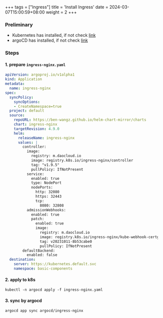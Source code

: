 +++
tags = ["Ingress"]
title = 'Install Ingress'
date = 2024-03-07T15:00:59+08:00
weight = 2
+++

### Preliminary
- Kubernetes has installed, if not check [link](kubernetes/command/install/index.html)
- argoCD has installed, if not check [link](kubernetes/argo/argo-cd/argocd/index.html)

### Steps
#### 1. prepare `ingress-nginx.yaml`
```yaml
apiVersion: argoproj.io/v1alpha1
kind: Application
metadata:
  name: ingress-nginx
spec:
  syncPolicy:
    syncOptions:
    - CreateNamespace=true
  project: default
  source:
    repoURL: https://ben-wangz.github.io/helm-chart-mirror/charts
    chart: ingress-nginx
    targetRevision: 4.9.0
    helm:
      releaseName: ingress-nginx
      values: |
        controller:
          image:
            registry: m.daocloud.io
            image: registry.k8s.io/ingress-nginx/controller
            tag: "v1.9.5"
            pullPolicy: IfNotPresent
          service:
            enabled: true
            type: NodePort
            nodePorts:
              http: 32080
              https: 32443
              tcp:
                8080: 32808
          admissionWebhooks:
            enabled: true
            patch:
              enabled: true
              image:
                registry: m.daocloud.io
                image: registry.k8s.io/ingress-nginx/kube-webhook-certgen
                tag: v20231011-8b53cabe0
                pullPolicy: IfNotPresent
        defaultBackend:
          enabled: false
  destination:
    server: https://kubernetes.default.svc
    namespace: basic-components
```

#### 2. apply to k8s
```shell
kubectl -n argocd apply -f ingress-nginx.yaml
```

#### 3. sync by argocd
```shell
argocd app sync argocd/ingress-nginx
```
